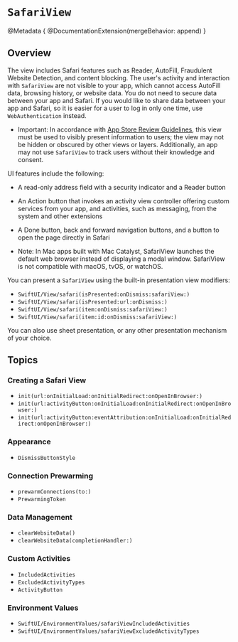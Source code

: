 #  ``SafariView``

@Metadata {
    @DocumentationExtension(mergeBehavior: append)
}

## Overview

The view includes Safari features such as Reader, AutoFill, Fraudulent Website Detection, and content blocking. The user's activity and interaction with `SafariView` are not visible to your app, which cannot access AutoFill data, browsing history, or website data. You do not need to secure data between your app and Safari. If you would like to share data between your app and Safari, so it is easier for a user to log in only one time, use ``WebAuthentication`` instead.

- Important: In accordance with [App Store Review Guidelines](https://developer.apple.com/app-store/review/guidelines/), this view must be used to visibly present information to users; the view may not be hidden or obscured by other views or layers. Additionally, an app may not use `SafariView` to track users without their knowledge and consent.

UI features include the following:
- A read-only address field with a security indicator and a Reader button
- An Action button that invokes an activity view controller offering custom services from your app, and activities, such as messaging, from the system and other extensions
- A Done button, back and forward navigation buttons, and a button to open the page directly in Safari

- Note: In Mac apps built with Mac Catalyst, SafariView launches the default web browser instead of displaying a modal window. SafariView is not compatible with macOS, tvOS, or watchOS.

You can present a `SafariView` using the built-in presentation view modifiers:

- ``SwiftUI/View/safari(isPresented:onDismiss:safariView:)``
- ``SwiftUI/View/safari(isPresented:url:onDismiss:)``
- ``SwiftUI/View/safari(item:onDismiss:safariView:)``
- ``SwiftUI/View/safari(item:id:onDismiss:safariView:)``

You can also use sheet presentation, or any other presentation mechanism of your choice.

## Topics

### Creating a Safari View

- ``init(url:onInitialLoad:onInitialRedirect:onOpenInBrowser:)``
- ``init(url:activityButton:onInitialLoad:onInitialRedirect:onOpenInBrowser:)``
- ``init(url:activityButton:eventAttribution:onInitialLoad:onInitialRedirect:onOpenInBrowser:)``

### Appearance

- ``DismissButtonStyle``

### Connection Prewarming

- ``prewarmConnections(to:)``
- ``PrewarmingToken``

### Data Management

- ``clearWebsiteData()``
- ``clearWebsiteData(completionHandler:)``

### Custom Activities

- ``IncludedActivities``
- ``ExcludedActivityTypes``
- ``ActivityButton``

### Environment Values

- ``SwiftUI/EnvironmentValues/safariViewIncludedActivities``
- ``SwiftUI/EnvironmentValues/safariViewExcludedActivityTypes``
